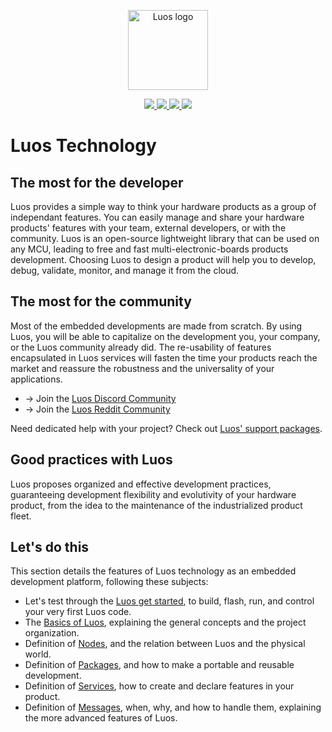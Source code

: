 <p align="center">
  <a href="https://luos.io">
    <img src="https://uploads-ssl.webflow.com/601a78a2b5d030260a40b7ad/603e0cc45afbb50963aa85f2_Gif%20noir%20rect.gif" alt="Luos logo" title="Luos" align="center" height="128" />
  </a>
</p>

<p align="center">
  <a aria-label="Luos Discord badge" href="https://discord.gg/luos">
    <img src="https://img.shields.io/discord/902486791658041364?color=be99ff&label=Discord&style=flat-square">
  </a>
   <a aria-label="Luos Reddit follow badge" href="https://www.reddit.com/r/Luos">
    <img src="https://img.shields.io/reddit/subreddit-subscribers/Luos?color=be99ff&label=Reddit&style=flat-square">
  </a>
  <a aria-label="Luos Twitter follow badge" href="https://twitter.com/intent/follow">
    <img src="https://img.shields.io/twitter/follow/Luos_io?color=be99ff&label=Twitter&style=flat-square">
  </a>
  <a aria-label="Luos LinkedIn share badge" href="https://linkedin.com/company/luos">
    <img src="https://img.shields.io/badge/LinkedIn-Share-0077B5?color=be99ff&label=LinkedIn&style=flat-square">
  </a>
</p>

# Luos Technology

## The most for the developer​

Luos provides a simple way to think your hardware products as a group of independant features. You can easily manage and share your hardware products' features with your team, external developers, or with the community. Luos is an open-source lightweight library that can be used on any MCU, leading to free and fast multi-electronic-boards products development. Choosing Luos to design a product will help you to develop, debug, validate, monitor, and manage it from the cloud.

## The most for the community​

Most of the embedded developments are made from scratch. By using Luos, you will be able to capitalize on the development you, your company, or the Luos community already did. The re-usability of features encapsulated in Luos services will fasten the time your products reach the market and reassure the robustness and the universality of your applications.

- → Join the [Luos Discord Community](http://bit.ly/JoinLuosDiscord)
- → Join the [Luos Reddit Community](http://bit.ly/JoinLuosReddit)

Need dedicated help with your project? Check out [Luos' support packages](https://discord.com/invite/luos).

## Good practices with Luos​

Luos proposes organized and effective development practices, guaranteeing development flexibility and evolutivity of your hardware product, from the idea to the maintenance of the industrialized product fleet.

## Let's do this​

This section details the features of Luos technology as an embedded development platform, following these subjects:

- Let's test through the [Luos get started](https://docs.luos.io/tutorials/get-started), to build, flash, run, and control your very first Luos code.
- The [Basics of Luos](https://docs.luos.io/docs/luos-technology/basics/), explaining the general concepts and the project organization.
- Definition of [Nodes](https://docs.luos.io/docs/luos-technology/node/), and the relation between Luos and the physical world.
- Definition of [Packages](https://docs.luos.io/docs/luos-technology/package/), and how to make a portable and reusable development.
- Definition of [Services](https://docs.luos.io/docs/luos-technology/services/), how to create and declare features in your product.
- Definition of [Messages](https://docs.luos.io/docs/luos-technology/message/), when, why, and how to handle them, explaining the more advanced features of Luos.
